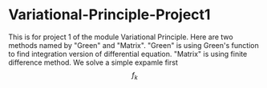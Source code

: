 # Variational-Principle-Project1
This is for project 1 of the module Variational Principle.
Here are two methods named by "Green" and "Matrix".
"Green" is using Green's function to find integration version of differential equation.
"Matrix" is using finite difference method.
We solve a simple expamle first
$$f_k$$
